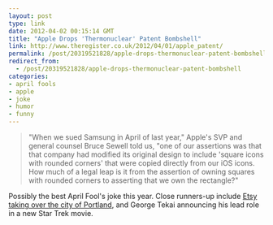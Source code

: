 ```yaml
---
layout: post
type: link
date: 2012-04-02 00:15:14 GMT
title: "Apple Drops 'Thermonuclear' Patent Bombshell"
link: http://www.theregister.co.uk/2012/04/01/apple_patent/
permalink: /post/20319521828/apple-drops-thermonuclear-patent-bombshell
redirect_from: 
  - /post/20319521828/apple-drops-thermonuclear-patent-bombshell
categories:
- april fools
- apple
- joke
- humor
- funny
---
```

<blockquote>"When we sued Samsung in April of last year," Apple's SVP and general counsel Bruce Sewell told us, "one of our assertions was that that company had modified its original design to include 'square icons with rounded corners' that were copied directly from our iOS icons. How much of a legal leap is it from the assertion of owning squares with rounded corners to asserting that we own the rectangle?"</blockquote>
<p>Possibly the best April Fool's joke this year. Close runners-up include <a href="http://www.etsy.com/blog/news/2012/etsy-acquires-city-of-portland/">Etsy taking over the city of Portland</a>, and George Tekai announcing his lead role in a new Star Trek movie.</p>